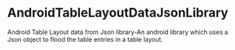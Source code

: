 AndroidTableLayoutDataJsonLibrary
=================================

Android Table Layout data from Json library-An android library which uses a Json object to flood the table entries in a table layout.
